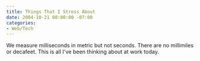 ```yaml
---
title: Things That I Stress About
date: 2004-10-21 00:00:00 -07:00
categories:
- Web/Tech
---
```


<p>
We measure milliseconds in metric but not seconds. There are no millimiles or decafeet. This is all I've been thinking about at work today.
</p>
